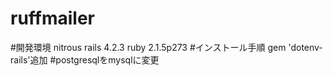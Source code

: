 # ruffmailer
#開発環境 nitrous rails 4.2.3 ruby 2.1.5p273
#インストール手順 gem 'dotenv-rails'追加
#postgresqlをmysqlに変更
